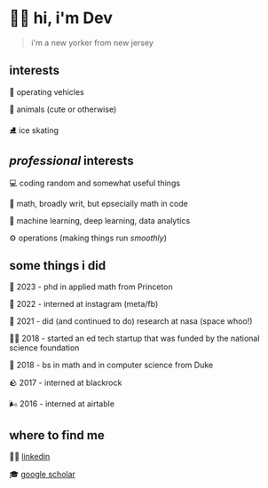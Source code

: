 # 👋🏽 hi, i'm Dev
> i'm a new yorker from new jersey

## interests
 🚗 operating vehicles
 
 🐶 animals (cute or otherwise)
 
 ⛸️ ice skating

## _professional_ interests
 💻 coding random and somewhat useful things
 
 🧮 math, broadly writ, but epsecially math in code
 
 🤖 machine learning, deep learning, data analytics
 
 ⚙️ operations (making things run _smoothly_)

## some things i did
 🐯 2023 - phd in applied math from Princeton
 
 📸 2022 - interned at instagram (meta/fb)
 
 🚀 2021 - did (and continued to do) research at nasa (space whoo!)
 
 🧑‍🍳 2018 - started an ed tech startup that was funded by the national science foundation
 
 💙 2018 - bs in math and in computer science from Duke
 
 🪨 2017 - interned at blackrock
 
 🌬️ 2016 - interned at airtable
 
## where to find me

 🧑‍⚖️ [linkedin](https://linkedin.com/in/ddabke)
 
 🎓 [google scholar](https://scholar.google.com/citations?user=UrnkGRAAAAAJ)
